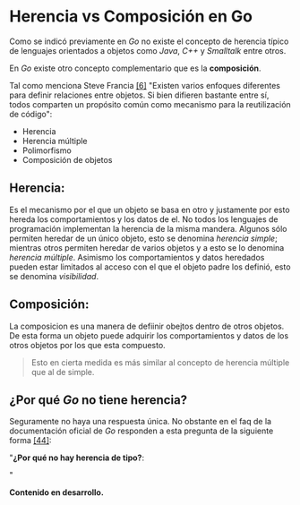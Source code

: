 # Herencia vs Composición en Go

Como se indicó previamente en _Go_ no existe el concepto de herencia típico de lenguajes orientados a objetos como _Java_, _C++_ y _Smalltalk_ entre otros.

En _Go_ existe otro concepto complementario que es la **composición**.

Tal como menciona Steve Francia [\[6\]](/recursos.md) "Existen varios enfoques diferentes para definir relaciones entre objetos. Si bien difieren bastante entre sí, todos comparten un propósito común como mecanismo para la reutilización de código":

- Herencia
- Herencia múltiple
- Polimorfismo
- Composición de objetos

## Herencia:

Es el mecanismo por el que un objeto se basa en otro y justamente por esto hereda los comportamientos y los datos de el. No todos los lenguajes de programación implementan la herencia de la misma mandera. Algunos sólo permiten heredar de un único objeto, esto se denomina _herencia simple_; mientras otros permiten heredar de varios objetos y a esto se lo denomina _herencia múltiple_.
Asimismo los comportamientos y datos heredados pueden estar limitados al acceso con el que el objeto padre los definió, esto se denomina _visibilidad_.

## Composición:

La composicion es una manera de defiinir obejtos dentro de otros objetos. De esta forma un objeto puede adquirir los comportamientos y datos de los otros objetos por los que esta compuesto.

> Esto en cierta medida es más similar al concepto de herencia múltiple que al de simple.

## ¿Por qué _Go_ no tiene herencia?

Seguramente no haya una respuesta única. No obstante en el faq de la documentación oficial de _Go_ responden a esta pregunta de la siguiente forma [\[44\]](/recursos.md):

"**¿Por qué no hay herencia de tipo?**:

"

**Contenido en desarrollo.**
